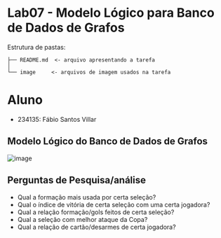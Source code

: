 # Lab07 - Modelo Lógico para Banco de Dados de Grafos
Estrutura de pastas:
```
├── README.md  <- arquivo apresentando a tarefa
│
└── image     <- arquivos de imagem usados na tarefa
```
# Aluno
* 234135: Fábio Santos Villar
## Modelo Lógico do Banco de Dados de Grafos
![image](https://user-images.githubusercontent.com/63696039/136617522-6ee1c194-ca5e-4767-9139-fe212a797a87.png)
## Perguntas de Pesquisa/análise
* Qual a formação mais usada por certa seleção?
* Qual o índice de vitória de certa seleção com uma certa jogadora?
* Qual a relação formação/gols feitos de certa seleção?
* Qual a seleção com melhor ataque da Copa?
* Qual a relação de cartão/desarmes de certa jogadora?
